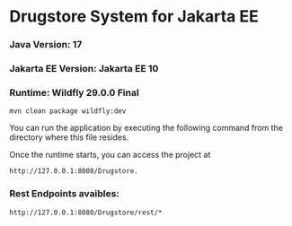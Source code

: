 # Drugstore System for Jakarta EE

### Java Version: 17
### Jakarta EE Version:  Jakarta EE 10
### Runtime: Wildfly 29.0.0 Final

```
mvn clean package wildfly:dev
```
You can run the application by executing the following command from the directory where this file resides.

Once the runtime starts, you can access the project at 
		
	http://127.0.0.1:8080/Drugstore.
		
### Rest Endpoints avaibles: 
	http://127.0.0.1:8080/Drugstore/rest/*		


